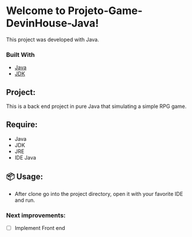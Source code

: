 # Welcome to Projeto-Game-DevinHouse-Java!

This project was developed with Java.<br>

### Built With

* [Java](https://www.oracle.com/br/java/)
* [JDK](https://www.oracle.com/br/java/)

## Project: 

This is a back end project in pure Java that simulating a simple RPG game. 

## Require:

* Java
* JDK
* JRE
* IDE Java

## 📦 Usage:

* After clone go into the project directory, open it with your favorite IDE and run.

### Next improvements:

- [ ] Implement Front end
